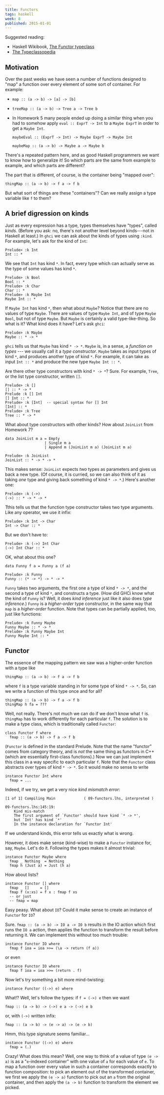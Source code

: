 ```yaml
---
title: Functors
tags: haskell
week: 8
published: 2015-01-01
---
```


Suggested reading:

-   Haskell Wikibook, [The Functor
    typeclass](https://en.wikibooks.org/wiki/Haskell/The_Functor_class)
-   [The
    Typeclassopedia](http://www.haskell.org/haskellwiki/Typeclassopedia)

Motivation
----------

Over the past weeks we have seen a number of functions designed to "map"
a function over every element of some sort of container. For example:

-   `map :: (a -> b) -> [a] -> [b]`

-   `treeMap :: (a -> b) -> Tree a -> Tree b`

-   In Homework 5 many people ended up doing a similar thing when you
    had to somehow apply `eval :: ExprT -> Int` to a `Maybe ExprT` in
    order to get a `Maybe Int`.

    `maybeEval :: (ExprT -> Int) -> Maybe ExprT -> Maybe Int`

    `maybeMap :: (a -> b) -> Maybe a -> Maybe b`

There's a repeated pattern here, and as good Haskell programmers we want
to know how to generalize it! So which parts are the same from example
to example, and which parts are different?

The part that is different, of course, is the container being "mapped
over":

``` {.haskell}
thingMap :: (a -> b) -> f a -> f b
```

But what sort of things are these "containers"? Can we really assign a
type variable like `f` to them?

A brief digression on kinds
---------------------------

Just as every expression has a type, types themselves have "types",
called *kinds*. (Before you ask: no, there's not another level beyond
kinds---not in Haskell at least.) In `ghci` we can ask about the kinds
of types using `:kind`. For example, let's ask for the kind of `Int`:

    Prelude> :k Int
    Int :: *

We see that `Int` has kind `*`. In fact, every type which can actually
serve as the type of some values has kind `*`.

    Prelude> :k Bool
    Bool :: *
    Prelude> :k Char
    Char :: *
    Prelude> :k Maybe Int
    Maybe Int :: *

If `Maybe Int` has kind `*`, then what about `Maybe`? Notice that there
are no values of type `Maybe`. There are values of type `Maybe Int`, and
of type `Maybe Bool`, but not of type `Maybe`. But `Maybe` is certainly
a valid type-like-thing. So what is it? What kind does it have? Let's
ask `ghci`:

    Prelude> :k Maybe
    Maybe :: * -> *

`ghci` tells us that `Maybe` has kind `* -> *`. `Maybe` is, in a sense,
a *function on types* --- we usually call it a *type constructor*.
`Maybe` takes as input types of kind `*`, and produces another type of
kind `*`. For example, it can take as input `Int :: *` and produce the
new type `Maybe Int :: *`.

Are there other type constructors with kind `* -> *`? Sure. For example,
`Tree`, or the list type constructor, written `[]`.

    Prelude> :k []
    [] :: * -> *
    Prelude :k [] Int
    [] Int :: *
    Prelude> :k [Int]  -- special syntax for [] Int
    [Int] :: *
    Prelude> :k Tree
    Tree :: * -> *

What about type constructors with other kinds? How about `JoinList` from
Homework 7?

``` {.sourceCode .haskell}
data JoinList m a = Empty
                  | Single m a
                  | Append m (JoinList m a) (JoinList m a)
```

    Prelude> :k JoinList
    JoinList :: * -> * -> *

This makes sense: `JoinList` expects *two* types as parameters and gives
us back a new type. (Of course, it is curried, so we can also think of
it as taking *one* type and giving back something of kind `* -> *`.)
Here's another one:

    Prelude> :k (->)
    (->) :: * -> * -> *

Tthis tells us that the function type constructor takes two type
arguments. Like any operator, we use it infix:

    Prelude> :k Int -> Char
    Int -> Char :: *

But we don't have to:

    Prelude> :k (->) Int Char
    (->) Int Char :: *

OK, what about this one?

``` {.sourceCode .haskell}
data Funny f a = Funny a (f a)
```

    Prelude> :k Funny
    Funny :: (* -> *) -> * -> *

`Funny` takes two arguments, the first one a type of kind `* -> *`, and
the second a type of kind `*`, and constructs a type. (How did GHCi know
what the kind of `Funny` is? Well, it does *kind inference* just like it
also does *type inference*.) `Funny` is a *higher-order* type
constructor, in the same way that `map` is a *higher-order* function.
Note that types can be partially applied, too, just like functions:

    Prelude> :k Funny Maybe
    Funny Maybe :: * -> *
    Prelude> :k Funny Maybe Int
    Funny Maybe Int :: *

Functor
-------

The essence of the mapping pattern we saw was a higher-order function
with a type like

``` {.haskell}
thingMap :: (a -> b) -> f a -> f b
```

where `f` is a type variable standing in for some type of kind `* -> *`.
So, can we write a function of this type once and for all?

``` {.haskell}
thingMap :: (a -> b) -> f a -> f b
thingMap h fa = ???
```

Well, not really. There's not much we can do if we don't know what `f`
is. `thingMap` has to work differently for each particular `f`. The
solution is to make a type class, which is traditionally called
`Functor`:

``` {.sourceCode .haskell}
class Functor f where
  fmap :: (a -> b) -> f a -> f b
```

(`Functor` is defined in the standard Prelude. Note that the name
"functor" comes from category theory, and is *not* the same thing as
functors in C++ (which are essentially first-class functions).) Now we
can just implement this class in a way specific to each particular `f`.
Note that the `Functor` class abstracts over types of kind `* -> *`. So
it would make no sense to write

``` {.haskell}
instance Functor Int where
  fmap = ...
```

Indeed, if we try, we get a very nice *kind mismatch error*:

    [1 of 1] Compiling Main             ( 09-functors.lhs, interpreted )

    09-functors.lhs:145:19:
        Kind mis-match
        The first argument of `Functor' should have kind `* -> *',
        but `Int' has kind `*'
        In the instance declaration for `Functor Int'

If we understand kinds, this error tells us exactly what is wrong.

However, it does make sense (kind-wise) to make a `Functor` instance
for, say, `Maybe`. Let's do it. Following the types makes it almost
trivial:

``` {.sourceCode .haskell}
instance Functor Maybe where
  fmap _ Nothing  = Nothing
  fmap h (Just a) = Just (h a)
```

How about lists?

``` {.sourceCode .haskell}
instance Functor [] where
  fmap _ []     = []
  fmap f (x:xs) = f x : fmap f xs
  -- or just
  -- fmap = map
```

Easy peasy. What about `IO`? Could it make sense to create an instance
of `Functor` for `IO`?

Sure. `fmap :: (a -> b) -> IO a -> IO b` results in the IO action which
first runs the `IO a` action, then applies the function to transform the
result before returning it. We can implement this without too much
trouble:

``` {.haskell}
instance Functor IO where
  fmap f ioa = ioa >>= (\a -> return (f a))
```

or even

``` {.sourceCode .haskell}
instance Functor IO where
  fmap f ioa = ioa >>= (return . f)
```

Now let's try something a bit more mind-twisting:

``` {.sourceCode .haskell}
instance Functor ((->) e) where
```

What!? Well, let's follow the types: if `f = (->) e` then we want

``` {.sourceCode .haskell}
fmap :: (a -> b) -> (->) e a -> (->) e b
```

or, with `(->)` written infix:

``` {.sourceCode .haskell}
fmap :: (a -> b) -> (e -> a) -> (e -> b)
```

Hmm, this type signature seems familiar...

``` {.sourceCode .haskell}
instance Functor ((->) e) where
  fmap = (.)
```

Crazy! What does this mean? Well, one way to think of a value of type
`(e -> a)` is as a "`e`-indexed container" with one value of `a` for
each value of `e`. To map a function over every value in such a
container corresponds exactly to function composition: to pick an
element out of the transformed container, we first we apply the
`(e -> a)` function to pick out an `a` from the original container, and
then apply the `(a -> b)` function to transform the element we picked.

<!--

Local Variables:
mode:markdown
compile-command:"mk pre"
End:

-->
